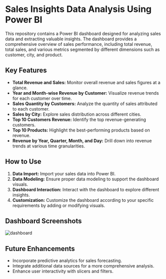 # Sales Insights Data Analysis Using Power BI

This repository contains a Power BI dashboard designed for analyzing sales data and extracting valuable insights. The dashboard provides a comprehensive overview of sales performance, including total revenue, total sales, and various metrics segmented by different dimensions such as customer, city, and product.

## Key Features

- **Total Revenue and Sales:** Monitor overall revenue and sales figures at a glance.
- **Year and Month-wise Revenue by Customer:** Visualize revenue trends for each customer over time.
- **Sales Quantity by Customers:** Analyze the quantity of sales attributed to each customer.
- **Sales by City:** Explore sales distribution across different cities.
- **Top 10 Customers Revenue:** Identify the top revenue-generating customers.
- **Top 10 Products:** Highlight the best-performing products based on revenue.
- **Revenue by Year, Quarter, Month, and Day:** Drill down into revenue trends at various time granularities.

## How to Use

1. **Data Import:** Import your sales data into Power BI.
2. **Data Modeling:** Ensure proper data modeling to support the dashboard visuals.
3. **Dashboard Interaction:** Interact with the dashboard to explore different insights.
4. **Customization:** Customize the dashboard according to your specific requirements by adding or modifying visuals.

## Dashboard Screenshots

![dashboard](https://github.com/yeasintaha/Power-BI-Sales-Insights-Data-Analysis/assets/62749854/a4069651-9717-4f3c-9de4-9654411712ed)


## Future Enhancements

- Incorporate predictive analytics for sales forecasting.
- Integrate additional data sources for a more comprehensive analysis.
- Enhance user interactivity with slicers and filters.


